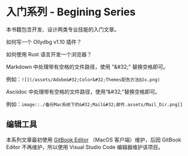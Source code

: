 # 入门系列 - Begining Series

本书籍包含开发、设计两类专业技能的入门文章。

如何写一个 Ollydbg v1.10 插件？

如何使用 Rust 语言开发一个浏览器？


Markdown 中处理带有空格的文件路径，使用 "\&#32;" 替换空格即可。

例如：`![](/assets/Adobe&#32;Color&#32;Themes配色方法@2x.png)`


Asciidoc 中处理带有空格的文件路径，使用“\&#32;”替换空格即可。

例如：`image::./备份Mac系统下的&#32;Mail&#32;邮件.assets/Mail_Dir.png[]`

## 编辑工具

本系列文章最初使用 [GitBook Editor](https://github.com/GitbookIO/editor-legacy) （MacOS 客户端）维护，后因 GitBook Editor 不再维护，所以使用 Visual Studio Code 编辑器维护该项目。
